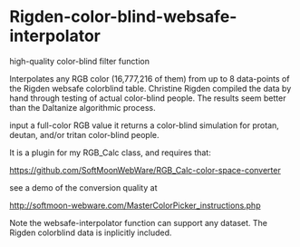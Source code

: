 # Rigden-color-blind-websafe-interpolator
high-quality color-blind filter function

Interpolates any RGB color (16,777,216 of them) from up to 8 data-points of the Rigden websafe colorblind table.  Christine Rigden compiled the data by hand through testing of actual color-blind people.  The results seem better than the Daltanize algorithmic process.

input a full-color RGB value
it returns a color-blind simulation for protan, deutan, and/or tritan color-blind people.

It is a plugin for my RGB_Calc class, and requires that:

https://github.com/SoftMoonWebWare/RGB_Calc-color-space-converter

see a demo of the conversion quality at

http://softmoon-webware.com/MasterColorPicker_instructions.php


Note the websafe-interpolator function can support any dataset.
The Rigden colorblind data is inplicitly included.
